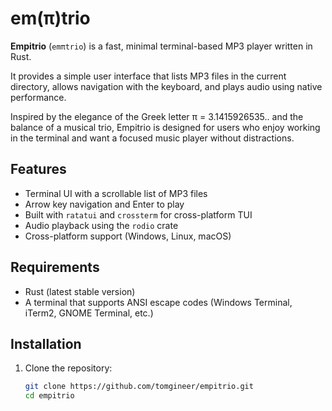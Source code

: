 # em(π)trio
**Empitrio** (`emπtrio`) is a fast, minimal terminal-based MP3 player written in Rust.

It provides a simple user interface that lists MP3 files in the current directory, allows navigation with the keyboard, and plays audio using native performance.

Inspired by the elegance of the Greek letter π = 3.1415926535.. and the balance of a musical trio, Empitrio is designed for users who enjoy working in the terminal and want a focused music player without distractions.

## Features

- Terminal UI with a scrollable list of MP3 files
- Arrow key navigation and Enter to play
- Built with `ratatui` and `crossterm` for cross-platform TUI
- Audio playback using the `rodio` crate
- Cross-platform support (Windows, Linux, macOS)

## Requirements

- Rust (latest stable version)
- A terminal that supports ANSI escape codes (Windows Terminal, iTerm2, GNOME Terminal, etc.)

## Installation

1. Clone the repository:

   ```bash
   git clone https://github.com/tomgineer/empitrio.git
   cd empitrio

